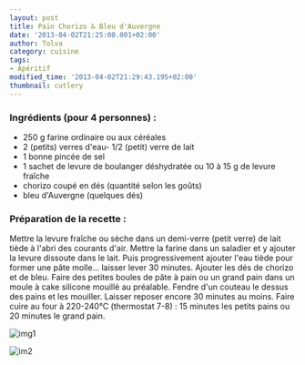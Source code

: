 ```yaml
---
layout: post
title: Pain Chorizo & Bleu d'Auvergne
date: '2013-04-02T21:25:00.001+02:00'
author: Tolva
category: cuisine
tags:
- Apéritif
modified_time: '2013-04-02T21:29:43.195+02:00'
thumbnail: cutlery
---
```


### Ingrédients (pour 4 personnes) :
- 250 g farine ordinaire ou aux céréales
- 2 (petits) verres d'eau- 1/2 (petit) verre de lait
- 1 bonne pincée de sel
- 1 sachet de levure de boulanger déshydratée ou 10 à 15 g de levure fraîche
- chorizo coupé en dés (quantité selon les goûts)
- bleu d'Auvergne (quelques dés)

### Préparation de la recette :
Mettre la levure fraîche ou sèche dans un demi-verre (petit verre) de lait tiède à l'abri des courants d'air. Mettre la farine dans un saladier et y ajouter la levure dissoute dans le lait. Puis progressivement ajouter l'eau tiède pour former une pâte molle... laisser lever 30 minutes. Ajouter les dés de chorizo et de bleu. Faire des petites boules de pâte à pain ou un grand pain dans un moule à cake silicone mouillé au préalable. Fendre d'un couteau le dessus des pains et les mouiller. Laisser reposer encore 30 minutes au moins. Faire cuire au four à 220-240°C (thermostat 7-8) : 15 minutes les petits pains ou 20 minutes le grand pain.

![img1](https://lh6.googleusercontent.com/-N3KmCr5OPGA/UVswtKJiYzI/AAAAAAAAGmA/j-5DCb9DF_o/s640/blogger-image-1299331340.jpg)

![im2](https://lh5.googleusercontent.com/-mHMQhqCe2E8/UVswsKYNhjI/AAAAAAAAGl4/AlbLMJxk3vg/s640/blogger-image-914703385.jpg)
